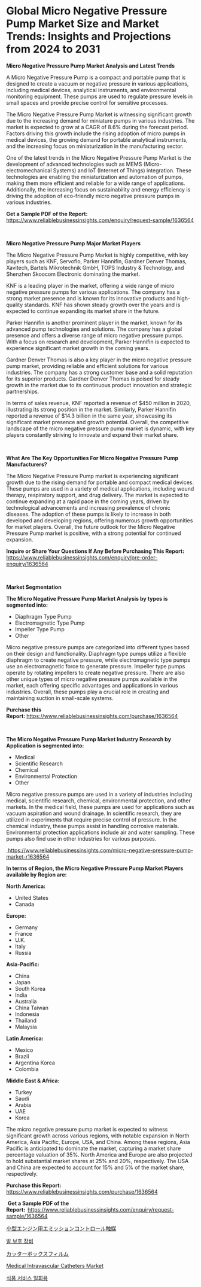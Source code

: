<p><h1>Global Micro Negative Pressure Pump Market Size and Market Trends: Insights and Projections from 2024 to 2031</h1></p><p><strong>Micro Negative Pressure Pump Market Analysis and Latest Trends</strong></p>
<p><p>A Micro Negative Pressure Pump is a compact and portable pump that is designed to create a vacuum or negative pressure in various applications, including medical devices, analytical instruments, and environmental monitoring equipment. These pumps are used to regulate pressure levels in small spaces and provide precise control for sensitive processes.</p><p>The Micro Negative Pressure Pump Market is witnessing significant growth due to the increasing demand for miniature pumps in various industries. The market is expected to grow at a CAGR of 8.6% during the forecast period. Factors driving this growth include the rising adoption of micro pumps in medical devices, the growing demand for portable analytical instruments, and the increasing focus on miniaturization in the manufacturing sector.</p><p>One of the latest trends in the Micro Negative Pressure Pump Market is the development of advanced technologies such as MEMS (Micro-electromechanical Systems) and IoT (Internet of Things) integration. These technologies are enabling the miniaturization and automation of pumps, making them more efficient and reliable for a wide range of applications. Additionally, the increasing focus on sustainability and energy efficiency is driving the adoption of eco-friendly micro negative pressure pumps in various industries.</p></p>
<p><strong>Get a Sample PDF of the Report:&nbsp;</strong> <a href="https://www.reliablebusinessinsights.com/enquiry/request-sample/1636564">https://www.reliablebusinessinsights.com/enquiry/request-sample/1636564</a></p>
<p>&nbsp;</p>
<p><strong>Micro Negative Pressure Pump Major Market Players</strong></p>
<p><p>The Micro Negative Pressure Pump Market is highly competitive, with key players such as KNF, Servoflo, Parker Hannifin, Gardner Denver Thomas, Xavitech, Bartels Mikrotechnik GmbH, TOPS Industry & Technology, and Shenzhen Skoocom Electronic dominating the market.</p><p>KNF is a leading player in the market, offering a wide range of micro negative pressure pumps for various applications. The company has a strong market presence and is known for its innovative products and high-quality standards. KNF has shown steady growth over the years and is expected to continue expanding its market share in the future.</p><p>Parker Hannifin is another prominent player in the market, known for its advanced pump technologies and solutions. The company has a global presence and offers a diverse range of micro negative pressure pumps. With a focus on research and development, Parker Hannifin is expected to experience significant market growth in the coming years.</p><p>Gardner Denver Thomas is also a key player in the micro negative pressure pump market, providing reliable and efficient solutions for various industries. The company has a strong customer base and a solid reputation for its superior products. Gardner Denver Thomas is poised for steady growth in the market due to its continuous product innovation and strategic partnerships.</p><p>In terms of sales revenue, KNF reported a revenue of $450 million in 2020, illustrating its strong position in the market. Similarly, Parker Hannifin reported a revenue of $14.3 billion in the same year, showcasing its significant market presence and growth potential. Overall, the competitive landscape of the micro negative pressure pump market is dynamic, with key players constantly striving to innovate and expand their market share.</p></p>
<p>&nbsp;</p>
<p><strong>What Are The Key Opportunities For Micro Negative Pressure Pump Manufacturers?</strong></p>
<p><p>The Micro Negative Pressure Pump market is experiencing significant growth due to the rising demand for portable and compact medical devices. These pumps are used in a variety of medical applications, including wound therapy, respiratory support, and drug delivery. The market is expected to continue expanding at a rapid pace in the coming years, driven by technological advancements and increasing prevalence of chronic diseases. The adoption of these pumps is likely to increase in both developed and developing regions, offering numerous growth opportunities for market players. Overall, the future outlook for the Micro Negative Pressure Pump market is positive, with a strong potential for continued expansion.</p></p>
<p><strong>Inquire or Share Your Questions If Any Before Purchasing This Report:</strong> <a href="https://www.reliablebusinessinsights.com/enquiry/pre-order-enquiry/1636564">https://www.reliablebusinessinsights.com/enquiry/pre-order-enquiry/1636564</a></p>
<p>&nbsp;</p>
<p><strong>Market Segmentation</strong></p>
<p><strong>The Micro Negative Pressure Pump Market Analysis by types is segmented into:</strong></p>
<p><ul><li>Diaphragm Type Pump</li><li>Electromagnetic Type Pump</li><li>Impeller Type Pump</li><li>Other</li></ul></p>
<p><p>Micro negative pressure pumps are categorized into different types based on their design and functionality. Diaphragm type pumps utilize a flexible diaphragm to create negative pressure, while electromagnetic type pumps use an electromagnetic force to generate pressure. Impeller type pumps operate by rotating impellers to create negative pressure. There are also other unique types of micro negative pressure pumps available in the market, each offering specific advantages and applications in various industries. Overall, these pumps play a crucial role in creating and maintaining suction in small-scale systems.</p></p>
<p><strong>Purchase this Report:&nbsp;</strong><a href="https://www.reliablebusinessinsights.com/purchase/1636564">https://www.reliablebusinessinsights.com/purchase/1636564</a></p>
<p>&nbsp;</p>
<p><strong>The Micro Negative Pressure Pump Market Industry Research by Application is segmented into:</strong></p>
<p><ul><li>Medical</li><li>Scientific Research</li><li>Chemical</li><li>Environmental Protection</li><li>Other</li></ul></p>
<p><p>Micro negative pressure pumps are used in a variety of industries including medical, scientific research, chemical, environmental protection, and other markets. In the medical field, these pumps are used for applications such as vacuum aspiration and wound drainage. In scientific research, they are utilized in experiments that require precise control of pressure. In the chemical industry, these pumps assist in handling corrosive materials. Environmental protection applications include air and water sampling. These pumps also find use in other industries for various purposes.</p></p>
<p><a href="https://www.reliablebusinessinsights.com/micro-negative-pressure-pump-market-r1636564">&nbsp;https://www.reliablebusinessinsights.com/micro-negative-pressure-pump-market-r1636564</a></p>
<p><strong>In terms of Region, the Micro Negative Pressure Pump Market Players available by Region are:</strong></p>
<p>
    <p> <strong> North America: </strong>
        <ul>
            <li>United States</li>
            <li>Canada</li>
        </ul>
        </p> 
    <p> <strong> Europe: </strong>
        <ul>
            <li>Germany</li>
            <li>France</li>
            <li>U.K.</li>
            <li>Italy</li>
            <li>Russia</li>
        </ul>
        </p> 
    <p> <strong> Asia-Pacific: </strong>
        <ul>
            <li>China</li>
            <li>Japan</li>
            <li>South Korea</li>
            <li>India</li>
            <li>Australia</li>
            <li>China Taiwan</li>
            <li>Indonesia</li>
            <li>Thailand</li>
            <li>Malaysia</li>
        </ul>
        </p> 
    <p> <strong> Latin America: </strong>
        <ul>
            <li>Mexico</li>
            <li>Brazil</li>
            <li>Argentina Korea</li>
            <li>Colombia</li>
        </ul>
        </p> 
    <p> <strong> Middle East & Africa: </strong>
        <ul>
            <li>Turkey</li>
            <li>Saudi</li>
            <li>Arabia</li>
            <li>UAE</li>
            <li>Korea</li>
        </ul>
    </p>
    </p>
<p><p>The micro negative pressure pump market is expected to witness significant growth across various regions, with notable expansion in North America, Asia Pacific, Europe, USA, and China. Among these regions, Asia Pacific is anticipated to dominate the market, capturing a market share percentage valuation of 35%. North America and Europe are also projected to hold substantial market shares at 25% and 20%, respectively. The USA and China are expected to account for 15% and 5% of the market share, respectively.</p></p>
<p><strong>Purchase this Report: </strong><a href="https://www.reliablebusinessinsights.com/purchase/1636564">https://www.reliablebusinessinsights.com/purchase/1636564</a></p>
<p>&nbsp;<strong>Get a Sample PDF of the Report:&nbsp;&nbsp;</strong><a href="https://www.reliablebusinessinsights.com/enquiry/request-sample/1636564">https://www.reliablebusinessinsights.com/enquiry/request-sample/1636564</a></p>
<p><strong></strong></p>
<p><p><a href="https://github.com/LenoraKris2023/Market-Research-Report-List-1/blob/main/954386692397.md">小型エンジン用エミッションコントロール触媒</a></p><p><a href="https://github.com/mithunmistry2258/Market-Research-Report-List-1/blob/main/139472485076.md">발 보호 장비</a></p><p><a href="https://github.com/Fatimaklein1/Market-Research-Report-List-1/blob/main/448911692396.md">カッターボックスフィルム</a></p><p><a href="https://github.com/johnbach50/Market-Research-Report-List-3/blob/main/medical-intravascular-catheters-market.md">Medical Intravascular Catheters Market</a></p><p><a href="https://github.com/konokaryan/Market-Research-Report-List-1/blob/main/362838885077.md">식품 서비스 일회용</a></p></p>